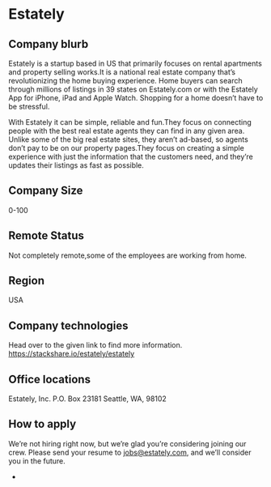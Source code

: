 # Estately

## Company blurb
Estately is a startup based in US that primarily focuses on rental apartments and property selling works.It is a national real estate company that’s revolutionizing the home buying experience. Home buyers can search through millions of listings in 39 states on Estately.com or with the Estately App for iPhone, iPad and Apple Watch. Shopping for a home doesn’t have to be stressful.

With Estately it can be simple, reliable and fun.They focus on connecting people with the best real estate agents they can find in any given area. Unlike some of the big real estate sites, they aren’t ad-based, so agents don’t pay to be on our property pages.They focus on creating a simple experience with just the information that the customers need, and they’re updates their listings as fast as possible.


## Company Size
0-100

## Remote Status
Not completely remote,some of the employees are working from home.


## Region
USA


## Company technologies
Head over to the given link to find more information.
https://stackshare.io/estately/estately


## Office locations

Estately, Inc.
P.O. Box 23181
Seattle, WA, 98102

## How to apply

We’re not hiring right now, but we’re glad you’re considering joining our crew. Please send your resume to jobs@estately.com, and we’ll consider you in the future.



-
